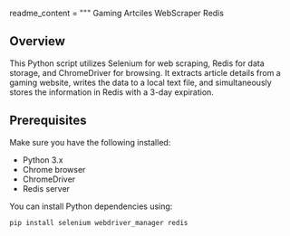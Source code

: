 readme_content = """
Gaming Artciles WebScraper Redis

## Overview

This Python script utilizes Selenium for web scraping, Redis for data storage, and ChromeDriver for browsing. It extracts article details from a gaming website, writes the data to a local text file, and simultaneously stores the information in Redis with a 3-day expiration.

## Prerequisites

Make sure you have the following installed:

- Python 3.x
- Chrome browser
- ChromeDriver
- Redis server

You can install Python dependencies using:

```bash
pip install selenium webdriver_manager redis
